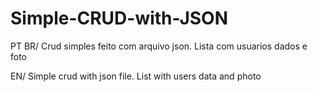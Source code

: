# Simple-CRUD-with-JSON
PT BR/ 
Crud simples feito com arquivo json. Lista com usuarios dados e foto

EN/
Simple crud with json file. List with users data and photo
